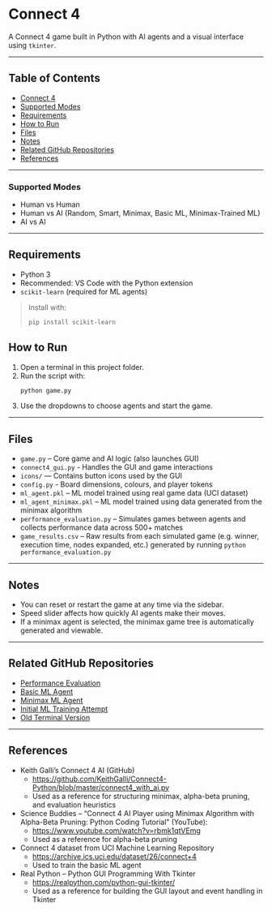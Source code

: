# Connect 4

A Connect 4 game built in Python with AI agents and a visual interface using `tkinter`.

---

## Table of Contents

- [Connect 4](#connect-4)
- [Supported Modes](#supported-modes)
- [Requirements](#requirements)
- [How to Run](#how-to-run)
- [Files](#files)
- [Notes](#notes)
- [Related GitHub Repositories](#related-github-repositories)
- [References](#references)

---

### Supported Modes

- Human vs Human
- Human vs AI (Random, Smart, Minimax, Basic ML, Minimax-Trained ML)
- AI vs AI

---

## Requirements

- Python 3
- Recommended: VS Code with the Python extension
- `scikit-learn` (required for ML agents)

> Install with:
>
> ```bash
> pip install scikit-learn
> ```

## How to Run

1. Open a terminal in this project folder.
2. Run the script with:
   ```bash
   python game.py
   ```
3. Use the dropdowns to choose agents and start the game.

---

## Files

- `game.py` – Core game and AI logic (also launches GUI)
- `connect4_gui.py` - Handles the GUI and game interactions
- `icons/` — Contains button icons used by the GUI
- `config.py` - Board dimensions, colours, and player tokens
- `ml_agent.pkl` – ML model trained using real game data (UCI dataset)
- `ml_agent_minimax.pkl` – ML model trained using data generated from the minimax algorithm
- `performance_evaluation.py` – Simulates games between agents and collects performance data across 500+ matches
- `game_results.csv` – Raw results from each simulated game (e.g. winner, execution time, nodes expanded, etc.) generated by running `python performance_evaluation.py`
  
---

## Notes

- You can reset or restart the game at any time via the sidebar.
- Speed slider affects how quickly AI agents make their moves.
- If a minimax agent is selected, the minimax game tree is automatically generated and viewable.

---

## Related GitHub Repositories

- [Performance Evaluation](https://github.com/Shelly855/connect4-evaluation)
- [Basic ML Agent](https://github.com/Shelly855/connect4-basic-ml-agent)
- [Minimax ML Agent](https://github.com/Shelly855/connect4-minimax-ml-agent)  
- [Initial ML Training Attempt](https://github.com/Shelly855/connect4-initial-ml)
- [Old Terminal Version](https://github.com/Shelly855/connect4-terminal)

- ---

## References

- Keith Galli’s Connect 4 AI (GitHub)
  - https://github.com/KeithGalli/Connect4-Python/blob/master/connect4_with_ai.py
  - Used as a reference for structuring minimax, alpha-beta pruning, and evaluation heuristics
- Science Buddies – “Connect 4 AI Player using Minimax Algorithm with Alpha-Beta Pruning: Python Coding Tutorial” (YouTube):
  - https://www.youtube.com/watch?v=rbmk1qtVEmg
  - Used as a reference for alpha-beta pruning
- Connect 4 dataset from UCI Machine Learning Repository
  - https://archive.ics.uci.edu/dataset/26/connect+4
  - Used to train the basic ML agent
- Real Python – Python GUI Programming With Tkinter
  - https://realpython.com/python-gui-tkinter/
  - Used as a reference for building the GUI layout and event handling in Tkinter
